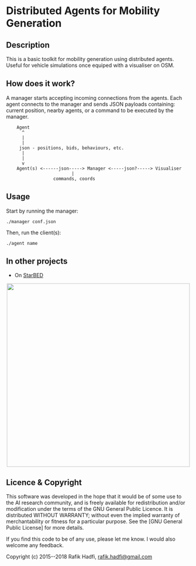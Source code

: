 

# Distributed Agents for Mobility Generation

## Description

This is a basic toolkit for mobility generation using distributed agents.
Useful for vehicle simulations once equiped with a visualiser on OSM.


## How does it work?

A manager starts accepting incoming connections from the agents.
Each agent connects to the manager and sends JSON payloads containing: current position, nearby agents, or a command to be executed by the manager.


		Agent
		  ^
		  |
		  |
		 json - positions, bids, behaviours, etc.
		  | 
		  |
		  v
		Agent(s) <------json-----> Manager <-----json?-----> Visualiser
                             |
                      commands, coords



## Usage

Start by running the manager:

```
./manager conf.json
```

Then, run the client(s):

```
./agent name
```


## In other projects

- On [StarBED](http://starbed.nict.go.jp/en/index.html)

<p align="center">
	<img src="https://github.com/raviq/Simultra/blob/master/resources/arch.png" width="500">
</p>







## Licence & Copyright
This software was developed in the hope that it would be of some use to the AI research community, and is freely available for redistribution and/or modification under the terms of the GNU General Public Licence. It is distributed WITHOUT WARRANTY; without even the implied warranty of merchantability or fitness for a particular purpose. See the [GNU General Public License] for more details. 

If you find this code to be of any use, please let me know. I would also welcome any feedback.

Copyright (c) 2015--2018 Rafik Hadfi, rafik.hadfi@gmail.com
